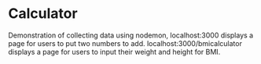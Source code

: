 # Calculator
Demonstration of collecting data using nodemon, localhost:3000 displays a page for users to put two numbers to add. localhost:3000/bmicalculator displays a page for users to input their weight and height for BMI. 
